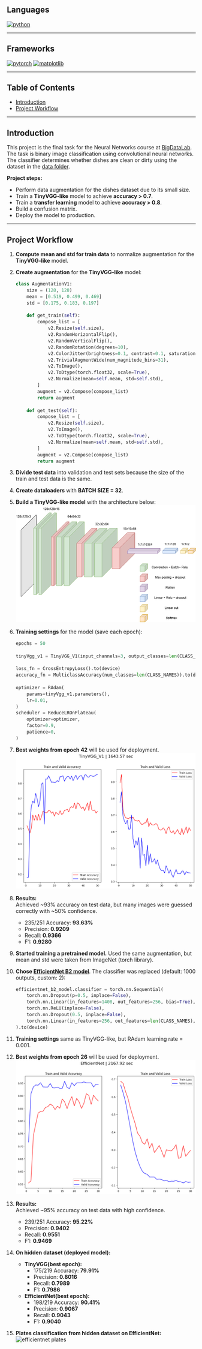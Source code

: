 <!-- omit in toc -->
## Languages
[![python](https://img.shields.io/badge/python-3.11-d6123c?color=white&labelColor=d6123c&logo=python&logoColor=white)](#)

---

<!-- omit in toc -->
## Frameworks
[![pytorch](https://img.shields.io/badge/pytorch-2.7.0-d6123c?logo=pytorch&logoColor=white&color=white&labelColor=d6123c)](#)
[![matplotlib](https://img.shields.io/badge/matplotlib-3.10.3-d6123c?color=white&labelColor=d6123c)](#)

---

<!-- omit in toc -->
## Table of Contents
- [Introduction](#introduction)
- [Project Workflow](#project-workflow)

---

## Introduction

This project is the final task for the Neural Networks course at [BigDataLab](https://www.bigdatalab.com.ua/).  
The task is binary image classification using convolutional neural networks. The classifier determines whether dishes are clean or dirty using the dataset in the [data folder](./data/).

**Project steps:**
- Perform data augmentation for the dishes dataset due to its small size.
- Train a **TinyVGG-like** model to achieve **accuracy > 0.7**.
- Train a **transfer learning** model to achieve **accuracy > 0.8**.
- Build a confusion matrix.
- Deploy the model to production.

---

## Project Workflow

1. **Compute mean and std for train data** to normalize augmentation for the **TinyVGG-like** model.
2. **Create augmentation** for the **TinyVGG-like** model:
    ```python
    class AugmentationV1:
        size = (128, 128)
        mean = [0.519, 0.499, 0.469]
        std = [0.175, 0.183, 0.197]
        
        def get_train(self):
            compose_list = [
                v2.Resize(self.size),
                v2.RandomHorizontalFlip(),
                v2.RandomVerticalFlip(),
                v2.RandomRotation(degrees=10),
                v2.ColorJitter(brightness=0.1, contrast=0.1, saturation=0.1, hue=0.05),
                v2.TrivialAugmentWide(num_magnitude_bins=31),
                v2.ToImage(),
                v2.ToDtype(torch.float32, scale=True),
                v2.Normalize(mean=self.mean, std=self.std),
            ]
            augment = v2.Compose(compose_list)
            return augment

        def get_test(self):
            compose_list = [
                v2.Resize(self.size),
                v2.ToImage(),
                v2.ToDtype(torch.float32, scale=True),
                v2.Normalize(mean=self.mean, std=self.std),
            ]
            augment = v2.Compose(compose_list)
            return augment
    ```
3. **Divide test data** into validation and test sets because the size of the train and test data is the same.
4. **Create dataloaders** with **BATCH SIZE = 32**.
5. **Build a TinyVGG-like model** with the architecture below:  
   ![TinyVGG-like model](images/NN_diagram.drawio.png)
6. **Training settings** for the model (save each epoch):
    ```python
    epochs = 50

    tinyVgg_v1 = TinyVGG_V1(input_channels=3, output_classes=len(CLASS_NAMES)).to(device)

    loss_fn = CrossEntropyLoss().to(device)
    accuracy_fn = MulticlassAccuracy(num_classes=len(CLASS_NAMES)).to(device)

    optimizer = RAdam(
        params=tinyVgg_v1.parameters(),
        lr=0.01,
    )
    scheduler = ReduceLROnPlateau(
        optimizer=optimizer,
        factor=0.9,
        patience=0,
    )
    ```
7. **Best weights from epoch 42** will be used for deployment.  
   ![TinyVGG train graphic](images/tinyVGG_train.png)
8. **Results:**  
   Achieved ~93% accuracy on test data, but many images were guessed correctly with ~50% confidence.

    - 235/251 Accuracy: **93.63%**
    - Precision: **0.9209**
    - Recall: **0.9366**
    - F1: **0.9280**

9. **Started training a pretrained model.** Used the same augmentation, but mean and std were taken from ImageNet (torch library).
10. **Chose [EfficientNet B2 model](https://docs.pytorch.org/vision/main/models/generated/torchvision.models.efficientnet_b2.html#torchvision.models.efficientnet_b2)**. The classifier was replaced (default: 1000 outputs, custom: 2):
    ```python
    efficientnet_b2_model.classifier = torch.nn.Sequential(
        torch.nn.Dropout(p=0.5, inplace=False),
        torch.nn.Linear(in_features=1408, out_features=256, bias=True),
        torch.nn.ReLU(inplace=False),
        torch.nn.Dropout(0.5, inplace=False),
        torch.nn.Linear(in_features=256, out_features=len(CLASS_NAMES), bias=True)
    ).to(device)
    ```
11. **Training settings** same as TinyVGG-like, but RAdam learning rate = 0.001.
12. **Best weights from epoch 26** will be used for deployment.  
    ![EfficientNet train graphic](images/efficientNet_train.png)
13. **Results:**  
    Achieved ~95% accuracy on test data with high confidence.

    - 239/251 Accuracy: **95.22%**
    - Precision: **0.9402**
    - Recall: **0.9551**
    - F1: **0.9469**

14. **On hidden dataset (deployed model):**

    - **TinyVGG(best epoch):**
        - 175/219 Accuracy: **79.91%**
        - Precision: **0.8016**
        - Recall: **0.7989**
        - F1: **0.7986**
    - **EfficientNet(best epoch):**
        - 198/219 Accuracy: **90.41%**
        - Precision: **0.9067**
        - Recall: **0.9043**
        - F1: **0.9040**

15. **Plates classification from hidden dataset on EfficientNet:**  
    ![efficientnet plates](images/effieceintnet_plates.png)